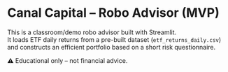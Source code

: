 # Canal Capital – Robo Advisor (MVP)

This is a classroom/demo robo advisor built with Streamlit.  
It loads ETF daily returns from a pre-built dataset (`etf_returns_daily.csv`)  
and constructs an efficient portfolio based on a short risk questionnaire.

⚠️ Educational only – not financial advice.
